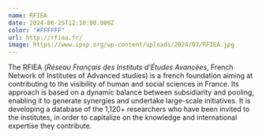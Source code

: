```yaml
---
name: RFIEA
date: 2024-06-25T12:10:00.000Z
color: "#FFFFFF"
url: http://rfiea.fr/
image: https://www.ipsp.org/wp-content/uploads/2024/07/RFIEA.jpg
---
```

The RFIEA (*Réseau Français des Instituts d'Études Avancées*, French Network of Institutes of Advanced studies) is a french foundation aiming at contributing to the visibility of human and social sciences in France. Its approach is based on a dynamic balance between subsidiarity and pooling, enabling it to generate synergies and undertake large-scale initiatives. It is developing a database of the 1,120+ researchers who have been invited to the institutes, in order to capitalize on the knowledge and international expertise they contribute.
